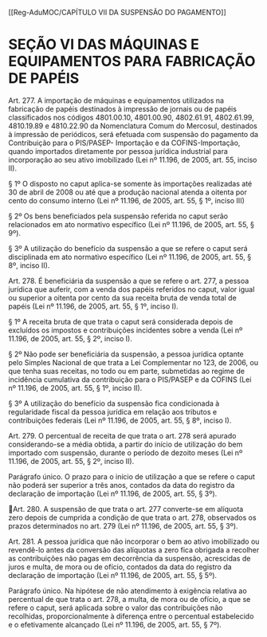 [[Reg-AduMOC/CAPÍTULO VII DA SUSPENSÃO DO PAGAMENTO]]

# SEÇÃO VI DAS MÁQUINAS E EQUIPAMENTOS PARA FABRICAÇÃO DE PAPÉIS

Art. 277. A importação de máquinas e equipamentos
utilizados na fabricação de papéis destinados à impressão de
jornais ou de papéis classificados nos códigos 4801.00.10,
4801.00.90, 4802.61.91, 4802.61.99, 4810.19.89 e
4810.22.90 da Nomenclatura Comum do Mercosul,
destinados à impressão de periódicos, será efetuada com
suspensão do pagamento da Contribuição para o PIS/PASEP-
Importação e da COFINS-Importação, quando importados
diretamente por pessoa jurídica industrial para incorporação
ao seu ativo imobilizado (Lei nº 11.196, de 2005, art. 55,
inciso II).

§ 1º O disposto no caput aplica-se somente às importações
realizadas até 30 de abril de 2008 ou até que a produção
nacional atenda a oitenta por cento do consumo interno (Lei
nº 11.196, de 2005, art. 55, § 1º, inciso III)

§ 2º Os bens beneficiados pela suspensão referida no caput
serão relacionados em ato normativo específico (Lei nº
11.196, de 2005, art. 55, § 9º).

§ 3º A utilização do benefício da suspensão a que se refere o
caput será disciplinada em ato normativo específico (Lei nº
11.196, de 2005, art. 55, § 8º, inciso II).

Art. 278. É beneficiária da suspensão a que se refere o art.
277, a pessoa jurídica que auferir, com a venda dos papéis
referidos no caput, valor igual ou superior a oitenta por
cento da sua receita bruta de venda total de papéis (Lei nº
11.196, de 2005, art. 55, § 1º, inciso I).

§ 1º A receita bruta de que trata o caput será considerada
depois de excluídos os impostos e contribuições incidentes
sobre a venda (Lei nº 11.196, de 2005, art. 55, § 2º, inciso I).

§ 2º Não pode ser beneficiária da suspensão, a pessoa
jurídica optante pelo Simples Nacional de que trata a Lei
Complementar no 123, de 2006, ou que tenha suas receitas,
no todo ou em parte, submetidas ao regime de incidência
cumulativa da contribuição para o PIS/PASEP e da COFINS
(Lei nº 11.196, de 2005, art. 55, § 1º, inciso II).

§ 3º A utilização do benefício da suspensão fica condicionada
à regularidade fiscal da pessoa jurídica em relação aos
tributos e contribuições federais (Lei nº 11.196, de 2005, art.
55, § 8º, inciso I).

Art. 279. O percentual de receita de que trata o art. 278 será
apurado considerando-se a média obtida, a partir do início
de utilização do bem importado com suspensão, durante o
período de dezoito meses (Lei nº 11.196, de 2005, art. 55, §
2º, inciso II).

Parágrafo único. O prazo para o início de utilização a que se
refere o caput não poderá ser superior a três anos, contados
da data do registro da declaração de importação (Lei nº
11.196, de 2005, art. 55, § 3º).

Art. 280. A suspensão de que trata o art. 277 converte-se em
alíquota zero depois de cumprida a condição de que trata o
art. 278, observados os prazos determinados no art. 279 (Lei
nº 11.196, de 2005, art. 55, § 3º).

Art. 281. A pessoa jurídica que não incorporar o bem ao ativo
imobilizado ou revendê-lo antes da conversão das alíquotas
a zero fica obrigada a recolher as contribuições não pagas em
decorrência da suspensão, acrescidas de juros e multa, de
mora ou de ofício, contados da data do registro da
declaração de importação (Lei nº 11.196, de 2005, art. 55, §
5º).

Parágrafo único. Na hipótese de não atendimento à
exigência relativa ao percentual de que trata o art. 278, a
multa, de mora ou de ofício, a que se refere o caput, será
aplicada sobre o valor das contribuições não recolhidas,
proporcionalmente à diferença entre o percentual
estabelecido e o efetivamente alcançado (Lei nº 11.196, de
2005, art. 55, § 7º).
